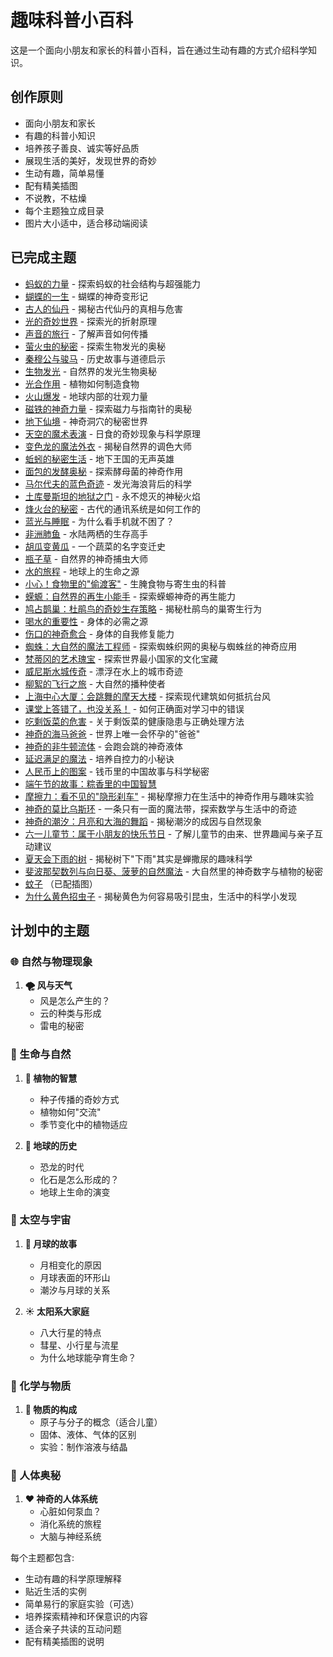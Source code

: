 # 趣味科普小百科

这是一个面向小朋友和家长的科普小百科，旨在通过生动有趣的方式介绍科学知识。

## 创作原则

- 面向小朋友和家长
- 有趣的科普小知识
- 培养孩子善良、诚实等好品质
- 展现生活的美好，发现世界的奇妙
- 生动有趣，简单易懂
- 配有精美插图
- 不说教，不枯燥
- 每个主题独立成目录
- 图片大小适中，适合移动端阅读

## 已完成主题

- [蚂蚁的力量](ants/) - 探索蚂蚁的社会结构与超强能力
- [蝴蝶的一生](butterfly/) - 蝴蝶的神奇变形记
- [古人的仙丹](elixir/) - 揭秘古代仙丹的真相与危害
- [光的奇妙世界](lightwonder/) - 探索光的折射原理
- [声音的旅行](sound/) - 了解声音如何传播
- [萤火虫的秘密](firefly/) - 探索生物发光的奥秘
- [秦穆公与骏马](qinmugonghorse/) - 历史故事与道德启示
- [生物发光](bioluminescence/) - 自然界的发光生物奥秘
- [光合作用](photosynthesis/) - 植物如何制造食物
- [火山爆发](valcanoes/) - 地球内部的壮观力量
- [磁铁的神奇力量](magnet/) - 探索磁力与指南针的奥秘
- [地下仙境](caves/) - 神奇洞穴的秘密世界
- [天空的魔术表演](solareclipse/) - 日食的奇妙现象与科学原理
- [变色龙的魔法外衣](chameleon/) - 揭秘自然界的调色大师
- [蚯蚓的秘密生活](earthworm/) - 地下王国的无声英雄
- [面包的发酵奥秘](bread_magic/) - 探索酵母菌的神奇作用
- [马尔代夫的蓝色奇迹](maldives_glow/) - 发光海浪背后的科学
- [土库曼斯坦的地狱之门](hellgate/) - 永不熄灭的神秘火焰
- [烽火台的秘密](beacontower/) - 古代的通讯系统是如何工作的
- [蓝光与睡眠](bluelight/) - 为什么看手机就不困了？
- [非洲肺鱼](african_lungfish/) - 水陆两栖的生存高手
- [胡瓜变黄瓜](cucumber/) - 一个蔬菜的名字变迁史
- [瓶子草](pitcher_plant/) - 自然界的神奇捕虫大师
- [水的旅程](water_journey/) - 地球上的生命之源
- [小心！食物里的"偷渡客"](parasites/) - 生腌食物与寄生虫的科普
- [蝾螈：自然界的再生小能手](salamander/) - 探索蝾螈神奇的再生能力
- [鸠占鹊巢：杜鹃鸟的奇妙生存策略](cuckoo/) - 揭秘杜鹃鸟的巢寄生行为
- [喝水的重要性](water_importance/) - 身体的必需之源
- [伤口的神奇愈合](wound_healing/) - 身体的自我修复能力
- [蜘蛛：大自然的魔法工程师](spider/) - 探索蜘蛛织网的奥秘与蜘蛛丝的神奇应用
- [梵蒂冈的艺术瑰宝](vatican/) - 探索世界最小国家的文化宝藏
- [威尼斯水城传奇](venice/) - 漂浮在水上的城市奇迹
- [柳絮的飞行之旅](willow_catkins/) - 大自然的播种使者
- [上海中心大厦：会跳舞的摩天大楼](shanghai_tower/) - 探索现代建筑如何抵抗台风
- [课堂上答错了，也没关系！](classroom_mistakes/) - 如何正确面对学习中的错误
- [吃剩饭菜的危害](leftover_food/) - 关于剩饭菜的健康隐患与正确处理方法
- [神奇的海马爸爸](seahorse/) - 世界上唯一会怀孕的"爸爸"
- [神奇的非牛顿流体](non_newton_fluid/) - 会跑会跳的神奇液体
- [延迟满足的魔法](delayed_gratification/) - 培养自控力的小秘诀
- [人民币上的图案](rmb/) - 钱币里的中国故事与科学秘密
- [端午节的故事：粽香里的中国智慧](duanwu/readme.md)
- [摩擦力：看不见的"隐形刹车"](摩擦力/) - 揭秘摩擦力在生活中的神奇作用与趣味实验
- [神奇的莫比乌斯环](mobius_strip/) - 一条只有一面的魔法带，探索数学与生活中的奇迹
- [神奇的潮汐：月亮和大海的舞蹈](tide/) - 揭秘潮汐的成因与自然现象
- [六一儿童节：属于小朋友的快乐节日](childrens_day/) - 了解儿童节的由来、世界趣闻与亲子互动建议
- [夏天会下雨的树](summer_rain_tree/) - 揭秘树下"下雨"其实是蝉撒尿的趣味科学
- [斐波那契数列与向日葵、菠萝的自然魔法](fibonacci/) - 大自然里的神奇数字与植物的秘密
- [蚊子](蚊子/readme.md) （已配插图）
- [为什么黄色招虫子](yellow_bug/) - 揭秘黄色为何容易吸引昆虫，生活中的科学小发现

## 计划中的主题

### 🌐 自然与物理现象

1. **🌪️ 风与天气**
   - 风是怎么产生的？
   - 云的种类与形成
   - 雷电的秘密

### 🌱 生命与自然

1. **🌳 植物的智慧**
   - 种子传播的奇妙方式
   - 植物如何"交流"
   - 季节变化中的植物适应

2. **🦖 地球的历史**
   - 恐龙的时代
   - 化石是怎么形成的？
   - 地球上生命的演变

### 🔭 太空与宇宙

1. **🌙 月球的故事**
   - 月相变化的原因
   - 月球表面的环形山
   - 潮汐与月球的关系

2. **☀️ 太阳系大家庭**
   - 八大行星的特点
   - 彗星、小行星与流星
   - 为什么地球能孕育生命？

### 🧪 化学与物质

1. **🧩 物质的构成**
   - 原子与分子的概念（适合儿童）
   - 固体、液体、气体的区别
   - 实验：制作溶液与结晶

### 🏃 人体奥秘

1. **❤️ 神奇的人体系统**
   - 心脏如何泵血？
   - 消化系统的旅程
   - 大脑与神经系统

每个主题都包含:
- 生动有趣的科学原理解释
- 贴近生活的实例
- 简单易行的家庭实验（可选）
- 培养探索精神和环保意识的内容
- 适合亲子共读的互动问题
- 配有精美插图的说明

